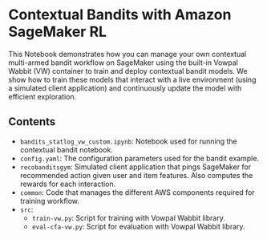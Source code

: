 # Contextual Bandits with Amazon SageMaker RL

This Notebook demonstrates how you can manage your own contextual multi-armed bandit workflow on SageMaker using the built-in Vowpal Wabbit (VW) container to train and deploy contextual bandit models. We show how to train these models that interact with a live environment (using a simulated client application) and continuously update the model with efficient exploration.


## Contents

- `bandits_statlog_vw_custom.ipynb`: Notebook used for running the contextual bandit notebook.<br>
- `config.yaml`: The configuration parameters used for the bandit example.<br>
- `recobanditsgym`: Simulated client application that pings SageMaker for recommended action given user and item features. Also computes the rewards for each interaction.<br>
- `common`: Code that manages the different AWS components required for training workflow.<br>
- `src`:
    - `train-vw.py`: Script for training with Vowpal Wabbit library.
    - `eval-cfa-vw.py`: Script for evaluation with Vowpal Wabbit library.
